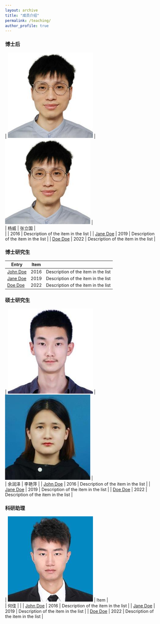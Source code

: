 ```yaml
---
layout: archive
title: "成员介绍"
permalink: /teaching/
author_profile: true
---
```


### 博士后

| ![yw.jpg](/images/yw.jpg)           | ![yw.jpg](/images/yw.jpg)  |  
| 杨威                                | 张立国                      |  
|                                     | 2016   | Description of the item in the list                          |
| [Jane Doe](#)                       | 2019   | Description of the item in the list                          |
| [Doe Doe](#)                        | 2022   | Description of the item in the list                          |

### 博士研究生

| Entry            | Item   |                                                              |
| --------         | ------ | ------------------------------------------------------------ |
| [John Doe](#)    | 2016   | Description of the item in the list                          |
| [Jane Doe](#)    | 2019   | Description of the item in the list                          |
| [Doe Doe](#)     | 2022   | Description of the item in the list                          |

### 硕士研究生

| ![yrz](/images/yrz.jpg)          | ![lyp.jpg](/images/lyp.jpg)   |  
| 余润泽                            |    李艳萍                    | 
| [John Doe](#)    | 2016   | Description of the item in the list                          |
| [Jane Doe](#)    | 2019   | Description of the item in the list                          |
| [Doe Doe](#)     | 2022   | Description of the item in the list                          |

### 科研助理

| ![hj.jpg](/images/hj.jpg) | Item   |  
| 何佳                       |        |
| [John Doe](#)    | 2016   | Description of the item in the list                          |
| [Jane Doe](#)    | 2019   | Description of the item in the list                          |
| [Doe Doe](#)     | 2022   | Description of the item in the list                          |

